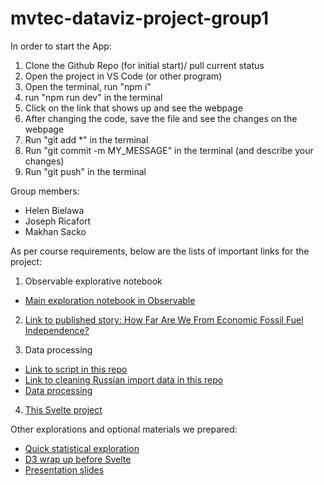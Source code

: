 # mvtec-dataviz-project-group1

In order to start the App:

1. Clone the Github Repo (for initial start)/ pull current status
2. Open the project in VS Code (or other program)
3. Open the terminal, run "npm i"
4. run "npm run dev" in the terminal
5. Click on the link that shows up and see the webpage
6. After changing the code, save the file and see the changes on the webpage
7. Run "git add \*" in the terminal
8. Run "git commit -m MY_MESSAGE" in the terminal (and describe your changes)
9. Run "git push" in the terminal

Group members:

- Helen Bielawa
- Joseph Ricafort
- Makhan Sacko

As per course requirements, below are the lists of important links for the project:

1. Observable explorative notebook

- [Main exploration notebook in Observable](https://observablehq.com/d/3d80e662164dfcc3)

2. [Link to published story: How Far Are We From Economic Fossil Fuel Independence?](https://mvtec-dataviz-project-group1-v2.vercel.app/)

3. Data processing

- [Link to script in this repo](https://github.com/josephricafort/mvtec-dataviz-project-group1-v2/blob/main/src/optimize/optimize.js)
- [Link to cleaning Russian import data in this repo](https://github.com/josephricafort/mvtec-dataviz-project-group1-v2/blob/main/src/data/clean_RussianImports.js)
- [Data processing](https://excalidraw.com/#room=1b1ad1e6cf65272155ee,AtyVEfyKwNe0JRVS-dVKgA)

4. [This Svelte project](https://github.com/josephricafort/mvtec-dataviz-project-group1-v2)

Other explorations and optional materials we prepared:

- [Quick statistical exploration](https://observablehq.com/d/44b8f6a734288101)
- [D3 wrap up before Svelte](https://observablehq.com/d/3d77b7325ea7cc02)
- [Presentation slides](https://www.canva.com/design/DAFXG6RtyDc/iCfP--PqI0hxUv-5ESY5pA/view?utm_content=DAFXG6RtyDc&utm_campaign=designshare&utm_medium=link&utm_source=publishpresent)
